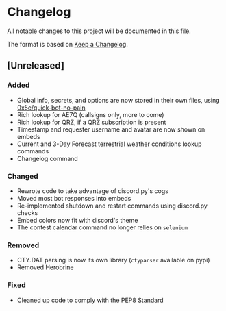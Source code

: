 # Changelog
All notable changes to this project will be documented in this file.

The format is based on [Keep a Changelog](https://keepachangelog.com/en/1.0.0/).

## [Unreleased]
### Added
- Global info, secrets, and options are now stored in their own files, using [0x5c/quick-bot-no-pain](https://github.com/0x5c/quick-bot-no-pain)
- Rich lookup for AE7Q (callsigns only, more to come)
- Rich lookup for QRZ, if a QRZ subscription is present
- Timestamp and requester username and avatar are now shown on embeds
- Current and 3-Day Forecast terrestrial weather conditions lookup commands
- Changelog command
### Changed
- Rewrote code to take advantage of discord.py's cogs
- Moved most bot responses into embeds
- Re-implemented shutdown and restart commands using discord.py checks
- Embed colors now fit with discord's theme
- The contest calendar command no longer relies on `selenium`
### Removed
- CTY.DAT parsing is now its own library (`ctyparser` available on pypi)
- Removed Herobrine
### Fixed
- Cleaned up code to comply with the PEP8 Standard
